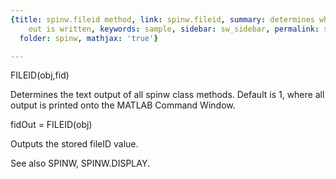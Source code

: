 ```yaml
---
{title: spinw.fileid method, link: spinw.fileid, summary: determines where the text
    out is written, keywords: sample, sidebar: sw_sidebar, permalink: spinw_fileid.html,
  folder: spinw, mathjax: 'true'}

---
```

 
FILEID(obj,fid)
 
Determines the text output of all spinw class methods. Default
is 1, where all output is printed onto the MATLAB Command
Window.
 
fidOut = FILEID(obj)
 
Outputs the stored fileID value.
 
See also SPINW, SPINW.DISPLAY.
 


